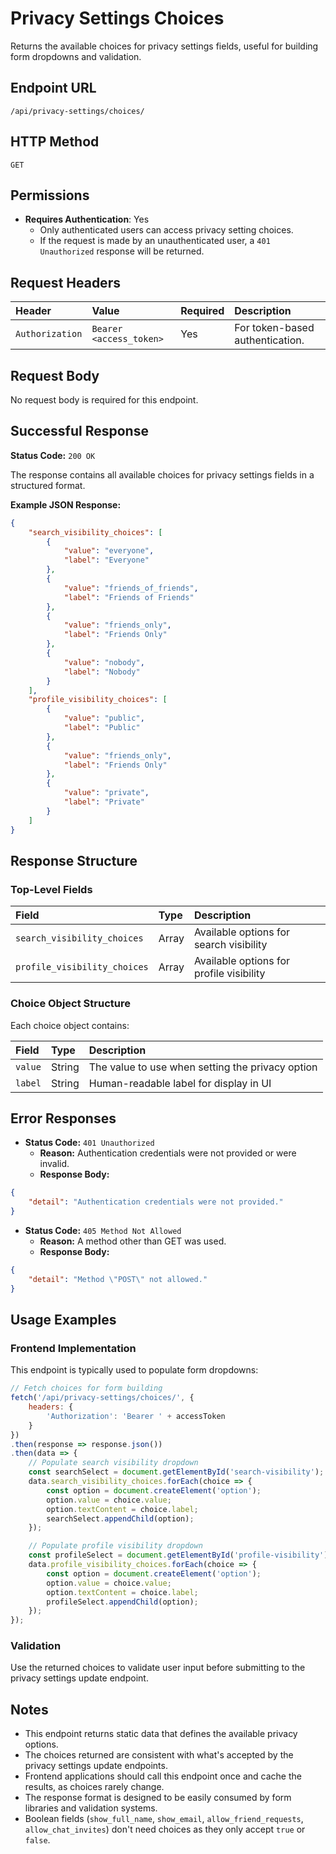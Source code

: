 # Privacy Settings Choices

Returns the available choices for privacy settings fields, useful for building form dropdowns and validation.

## Endpoint URL

`/api/privacy-settings/choices/`

## HTTP Method

`GET`

## Permissions

* **Requires Authentication**: Yes
  * Only authenticated users can access privacy setting choices.
  * If the request is made by an unauthenticated user, a `401 Unauthorized` response will be returned.

## Request Headers

| Header        | Value                 | Required | Description                                     |
| :------------ | :-------------------- | :------- | :---------------------------------------------- |
| `Authorization` | `Bearer <access_token>` | Yes      | For token-based authentication.                 |

## Request Body

No request body is required for this endpoint.

## Successful Response

**Status Code:** `200 OK`

The response contains all available choices for privacy settings fields in a structured format.

**Example JSON Response:**

```json
{
    "search_visibility_choices": [
        {
            "value": "everyone",
            "label": "Everyone"
        },
        {
            "value": "friends_of_friends",
            "label": "Friends of Friends"
        },
        {
            "value": "friends_only",
            "label": "Friends Only"
        },
        {
            "value": "nobody",
            "label": "Nobody"
        }
    ],
    "profile_visibility_choices": [
        {
            "value": "public",
            "label": "Public"
        },
        {
            "value": "friends_only",
            "label": "Friends Only"
        },
        {
            "value": "private",
            "label": "Private"
        }
    ]
}
```

## Response Structure

### Top-Level Fields

| Field                         | Type  | Description                                    |
| :---------------------------- | :---- | :--------------------------------------------- |
| `search_visibility_choices`   | Array | Available options for search visibility       |
| `profile_visibility_choices`  | Array | Available options for profile visibility      |

### Choice Object Structure

Each choice object contains:

| Field   | Type   | Description                                    |
| :------ | :----- | :--------------------------------------------- |
| `value` | String | The value to use when setting the privacy option |
| `label` | String | Human-readable label for display in UI        |

## Error Responses

* **Status Code:** `401 Unauthorized`
  * **Reason:** Authentication credentials were not provided or were invalid.
  * **Response Body:**

```json
{
    "detail": "Authentication credentials were not provided."
}
```

* **Status Code:** `405 Method Not Allowed`
  * **Reason:** A method other than GET was used.
  * **Response Body:**

```json
{
    "detail": "Method \"POST\" not allowed."
}
```

## Usage Examples

### Frontend Implementation

This endpoint is typically used to populate form dropdowns:

```javascript
// Fetch choices for form building
fetch('/api/privacy-settings/choices/', {
    headers: {
        'Authorization': 'Bearer ' + accessToken
    }
})
.then(response => response.json())
.then(data => {
    // Populate search visibility dropdown
    const searchSelect = document.getElementById('search-visibility');
    data.search_visibility_choices.forEach(choice => {
        const option = document.createElement('option');
        option.value = choice.value;
        option.textContent = choice.label;
        searchSelect.appendChild(option);
    });

    // Populate profile visibility dropdown
    const profileSelect = document.getElementById('profile-visibility');
    data.profile_visibility_choices.forEach(choice => {
        const option = document.createElement('option');
        option.value = choice.value;
        option.textContent = choice.label;
        profileSelect.appendChild(option);
    });
});
```

### Validation

Use the returned choices to validate user input before submitting to the privacy settings update endpoint.

## Notes

* This endpoint returns static data that defines the available privacy options.
* The choices returned are consistent with what's accepted by the privacy settings update endpoints.
* Frontend applications should call this endpoint once and cache the results, as choices rarely change.
* The response format is designed to be easily consumed by form libraries and validation systems.
* Boolean fields (`show_full_name`, `show_email`, `allow_friend_requests`, `allow_chat_invites`) don't need choices as they only accept `true` or `false`.
